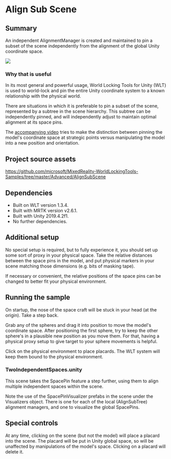 # Align Sub Scene

## Summary

An independent AlignmentManager is created and maintained to pin a subset of the scene independently from the alignment of the global Unity coordinate space.

![](~/DocGen/Images/Screens/AlignCraft.jpg)

### Why that is useful

In its most general and powerful usage, World Locking Tools for Unity (WLT) is used to world-lock and pin the entire Unity coordinate system to a known relationship with the physical world.

There are situations in which it is preferable to pin a subset of the scene, represented by a subtree in the scene hierarchy. This subtree can be independently pinned, and will independently adjust to maintain optimal alignment at its space pins.

The [accompanying video](https://youtu.be/S2i3JxuxFp0) tries to make the distinction between pinning the model's coordinate space at strategic points versus manipulating the model into a new position and orientation.

## Project source assets

https://github.com/microsoft/MixedReality-WorldLockingTools-Samples/tree/master/Advanced/AlignSubScene

## Dependencies
* Built on WLT version 1.3.4.
* Built with MRTK version v2.6.1.
* Built with Unity 2019.4.2f1.
* No further dependencies.

## Additional setup

No special setup is required, but to fully experience it, you should set up some sort of proxy in your physical space. Take the relative distances between the space pins in the model, and put physical markers in your scene matching those dimensions (e.g. bits of masking tape).

If necessary or convenient, the relative positions of the space pins can be changed to better fit your physical environment.

## Running the sample

On startup, the nose of the space craft will be stuck in your head (at the origin). Take a step back.

Grab any of the spheres and drag it into position to move the model's coordinate space. After positioning the first sphere, try to keep the other sphere's in a plausible new position as you move them. For that, having a physical proxy setup to give target to your sphere movements is helpful.

Click on the physical environment to place placards. The WLT system will keep them bound to the physical environment.

### TwoIndependentSpaces.unity

This scene takes the SpacePin feature a step further, using them to align multiple independent spaces within the scene.

Note the use of the SpacePinVisualizer prefabs in the scene under the Visualizers object. There is one for each of the local (AlignSubTree) alignment managers, and one to visualize the global SpacePins.

## Special controls

At any time, clicking on the scene (but not the model) will place a placard into the scene. The placard will be put in Unity global space, so will be unaffected by manipulations of the model's space. Clicking on a placard will delete it.


